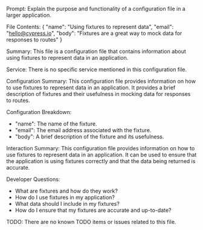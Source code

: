 Prompt: Explain the purpose and functionality of a configuration file in a larger application.

File Contents:
{
  "name": "Using fixtures to represent data",
  "email": "hello@cypress.io",
  "body": "Fixtures are a great way to mock data for responses to routes"
}

Summary:
This file is a configuration file that contains information about using fixtures to represent data in an application.

Service:
There is no specific service mentioned in this configuration file.

Configuration Summary:
This configuration file provides information on how to use fixtures to represent data in an application. It provides a brief description of fixtures and their usefulness in mocking data for responses to routes.

Configuration Breakdown:
- "name": The name of the fixture.
- "email": The email address associated with the fixture.
- "body": A brief description of the fixture and its usefulness.

Interaction Summary:
This configuration file provides information on how to use fixtures to represent data in an application. It can be used to ensure that the application is using fixtures correctly and that the data being returned is accurate.

Developer Questions:
- What are fixtures and how do they work?
- How do I use fixtures in my application?
- What data should I include in my fixtures?
- How do I ensure that my fixtures are accurate and up-to-date?

TODO:
There are no known TODO items or issues related to this file.